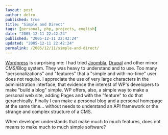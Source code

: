 ```yaml
---
layout: post
author: detro
published: true
title: "Simple and Direct"
tags: [personal, php, projects, english]
date: "2005-12-11 22:42:24"
published: "2005-12-11 22:42:24"
updated: "2005-12-11 22:42:24"
permalink: /2005/12/11/simple-and-direct/
---
```


<a href="http://www.wordpress.org">Wordpress</a> is surprising me: I had tried <a href="http://www.joombla.com/">Joombla</a>, <a href="http://www.drupal.org">Drupal</a> and other minor CMS/Blog system. They was heavy to understand and to use. Too many "personalizations" and "features" that a "simple and with-no-time" user does not require.
I appreciate the use of very large characters in the administration interface, that evidence the interest of WP's developers to make "build a blog" simple.
WP offers, also, a simple way to make a personal web site, adding Pages and with the "feature" to do that gerarchically.
Finally I can make a personal blog and a personal homepage at the same time... without needs to understand an API framework or the strange and complex structure of a CMS.

When developer understands that make much to much features, does not means to make much to much simple software?
